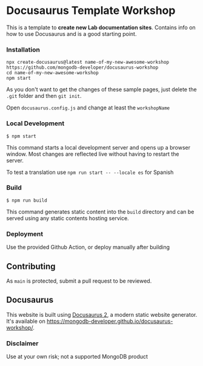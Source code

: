 # Docusaurus Template Workshop

This is a template to __create new Lab documentation sites__. Contains info on how to use Docusaurus and is a good starting point.

### Installation

```
npx create-docusaurus@latest name-of-my-new-awesome-workshop https://github.com/mongodb-developer/docusaurus-workshop
cd name-of-my-new-awesome-workshop
npm start
```

As you don't want to get the changes of these sample pages, just delete the `.git` folder and then `git init`.

Open `docusaurus.config.js` and change at least the `workshopName`

### Local Development

```
$ npm start
```

This command starts a local development server and opens up a browser window. Most changes are reflected live without having to restart the server.

To test a translation use `npm run start -- --locale es` for Spanish

### Build

```
$ npm run build
```

This command generates static content into the `build` directory and can be served using any static contents hosting service.

### Deployment

Use the provided Github Action, or deploy manually after building

## Contributing

As `main` is protected, submit a pull request to be reviewed.

## Docusaurus

This website is built using [Docusaurus 2](https://docusaurus.io/), a modern static website generator. It's available on https://mongodb-developer.github.io/docusaurus-workshop/.

### Disclaimer

Use at your own risk; not a supported MongoDB product
